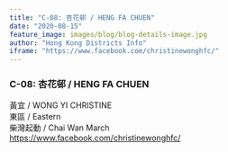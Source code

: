 ```yaml
---
title: "C-08: 杏花邨 / HENG FA CHUEN"
date: "2020-08-15"
feature_image: images/blog/blog-details-image.jpg
author: "Hong Kong Districts Info"
iframe: "https://www.facebook.com/christinewonghfc/"
---
```


### C-08: 杏花邨 / HENG FA CHUEN  
黃宜 / WONG YI CHRISTINE  
東區 / Eastern  
柴灣起動 / Chai Wan March  
https://www.facebook.com/christinewonghfc/
